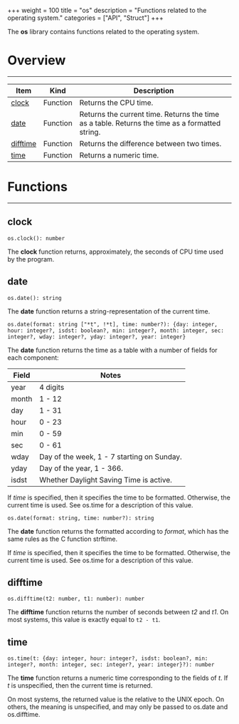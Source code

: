 +++
weight = 100
title = "os"
description = "Functions related to the operating system."
categories = ["API", "Struct"]
+++

The **os** library contains functions related to the operating system.

# Overview

----

<div class="api-list one two">

| Item | Kind | Description |
| --- | --- | --- |
| [clock](#clock) | Function | Returns the CPU time. |
| [date](#date) | Function | Returns the current time. Returns the time as a table. Returns the time as a formatted string. |
| [difftime](#difftime) | Function | Returns the difference between two times. |
| [time](#time) | Function | Returns a numeric time. |

</div>

# Functions

----

## clock

 `os.clock(): number`

The **clock** function returns, approximately, the seconds of CPU time
used by the program.

## date

 `os.date(): string`

The **date** function returns a string-representation of the current
time.

 `os.date(format: string ["*t", !*t], time: number?): {day: integer, hour: integer?, isdst: boolean?, min: integer?, month: integer, sec: integer?, wday: integer?, yday: integer?, year: integer}`

The **date** function returns the time as a table with a number of fields
for each component:

| Field | Notes |
| --- | --- |
| year | 4 digits |
| month | 1 - 12 |
| day | 1 - 31 |
| hour | 0 - 23 |
| min | 0 - 59 |
| sec | 0 - 61 |
| wday | Day of the week, 1 - 7 starting on Sunday. |
| yday | Day of the year, 1 - 366. |
| isdst | Whether Daylight Saving Time is active. |

If *time* is specified, then it specifies the time to be formatted.
Otherwise, the current time is used. See os.time for a description of this
value.

 `os.date(format: string, time: number?): string`

The **date** function returns the formatted according to *format*,
which has the same rules as the C function strftime.

If *time* is specified, then it specifies the time to be formatted.
Otherwise, the current time is used. See os.time for a description of this
value.

## difftime

 `os.difftime(t2: number, t1: number): number`

The **difftime** function returns the number of seconds between *t2*
and *t1*. On most systems, this value is exactly equal to `t2 -
t1`.

## time

 `os.time(t: {day: integer, hour: integer?, isdst: boolean?, min: integer?, month: integer, sec: integer?, year: integer}?): number`

The **time** function returns a numeric time corresponding to the fields
of *t*. If *t* is unspecified, then the current time is returned.

On most systems, the returned value is the relative to the UNIX epoch. On
others, the meaning is unspecified, and may only be passed to os.date and
os.difftime.